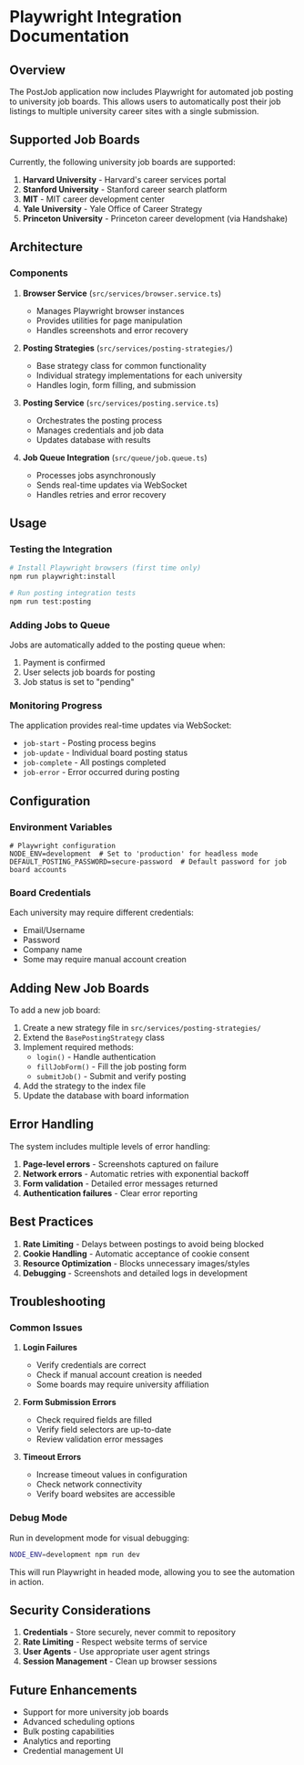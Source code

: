 # Playwright Integration Documentation

## Overview
The PostJob application now includes Playwright for automated job posting to university job boards. This allows users to automatically post their job listings to multiple university career sites with a single submission.

## Supported Job Boards

Currently, the following university job boards are supported:

1. **Harvard University** - Harvard's career services portal
2. **Stanford University** - Stanford career search platform
3. **MIT** - MIT career development center
4. **Yale University** - Yale Office of Career Strategy
5. **Princeton University** - Princeton career development (via Handshake)

## Architecture

### Components

1. **Browser Service** (`src/services/browser.service.ts`)
   - Manages Playwright browser instances
   - Provides utilities for page manipulation
   - Handles screenshots and error recovery

2. **Posting Strategies** (`src/services/posting-strategies/`)
   - Base strategy class for common functionality
   - Individual strategy implementations for each university
   - Handles login, form filling, and submission

3. **Posting Service** (`src/services/posting.service.ts`)
   - Orchestrates the posting process
   - Manages credentials and job data
   - Updates database with results

4. **Job Queue Integration** (`src/queue/job.queue.ts`)
   - Processes jobs asynchronously
   - Sends real-time updates via WebSocket
   - Handles retries and error recovery

## Usage

### Testing the Integration

```bash
# Install Playwright browsers (first time only)
npm run playwright:install

# Run posting integration tests
npm run test:posting
```

### Adding Jobs to Queue

Jobs are automatically added to the posting queue when:
1. Payment is confirmed
2. User selects job boards for posting
3. Job status is set to "pending"

### Monitoring Progress

The application provides real-time updates via WebSocket:
- `job-start` - Posting process begins
- `job-update` - Individual board posting status
- `job-complete` - All postings completed
- `job-error` - Error occurred during posting

## Configuration

### Environment Variables

```env
# Playwright configuration
NODE_ENV=development  # Set to 'production' for headless mode
DEFAULT_POSTING_PASSWORD=secure-password  # Default password for job board accounts
```

### Board Credentials

Each university may require different credentials:
- Email/Username
- Password
- Company name
- Some may require manual account creation

## Adding New Job Boards

To add a new job board:

1. Create a new strategy file in `src/services/posting-strategies/`
2. Extend the `BasePostingStrategy` class
3. Implement required methods:
   - `login()` - Handle authentication
   - `fillJobForm()` - Fill the job posting form
   - `submitJob()` - Submit and verify posting
4. Add the strategy to the index file
5. Update the database with board information

## Error Handling

The system includes multiple levels of error handling:

1. **Page-level errors** - Screenshots captured on failure
2. **Network errors** - Automatic retries with exponential backoff
3. **Form validation** - Detailed error messages returned
4. **Authentication failures** - Clear error reporting

## Best Practices

1. **Rate Limiting** - Delays between postings to avoid being blocked
2. **Cookie Handling** - Automatic acceptance of cookie consent
3. **Resource Optimization** - Blocks unnecessary images/styles
4. **Debugging** - Screenshots and detailed logs in development

## Troubleshooting

### Common Issues

1. **Login Failures**
   - Verify credentials are correct
   - Check if manual account creation is needed
   - Some boards may require university affiliation

2. **Form Submission Errors**
   - Check required fields are filled
   - Verify field selectors are up-to-date
   - Review validation error messages

3. **Timeout Errors**
   - Increase timeout values in configuration
   - Check network connectivity
   - Verify board websites are accessible

### Debug Mode

Run in development mode for visual debugging:
```bash
NODE_ENV=development npm run dev
```

This will run Playwright in headed mode, allowing you to see the automation in action.

## Security Considerations

1. **Credentials** - Store securely, never commit to repository
2. **Rate Limiting** - Respect website terms of service
3. **User Agents** - Use appropriate user agent strings
4. **Session Management** - Clean up browser sessions

## Future Enhancements

- Support for more university job boards
- Advanced scheduling options
- Bulk posting capabilities
- Analytics and reporting
- Credential management UI